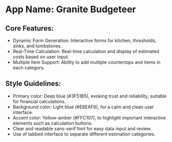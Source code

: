 # **App Name**: Granite Budgeteer

## Core Features:

- Dynamic Form Generation: Interactive forms for kitchen, thresholds, sinks, and tombstones.
- Real-Time Calculation: Real-time calculation and display of estimated costs based on user input.
- Multiple Item Support: Ability to add multiple countertops and items in each category.

## Style Guidelines:

- Primary color: Deep blue (#3F51B5), evoking trust and reliability, suitable for financial calculations.
- Background color: Light blue (#E8EAF6), for a calm and clean user interface.
- Accent color: Yellow-amber (#FFC107), to highlight important interactive elements such as calculation buttons.
- Clear and readable sans-serif font for easy data input and review.
- Use of tabbed interface to separate different estimation categories.